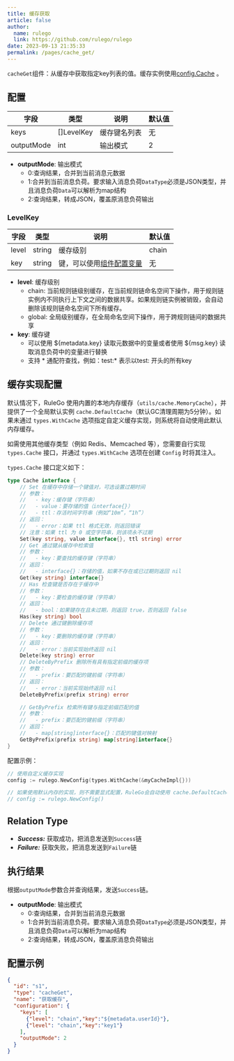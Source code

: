 ```yaml
---
title: 缓存获取
article: false
author:
  name: rulego
  link: https://github.com/rulego/rulego
date: 2023-09-13 21:35:33
permalink: /pages/cache_get/
---
```


`cacheGet`组件：从缓存中获取指定key列表的值。缓存实例使用[config.Cache](/pages/d59341/#cache) 。

## 配置

| 字段         | 类型         | 说明     | 默认值 |
|------------|------------|--------|-----|
| keys       | []LevelKey | 缓存键名列表 | 无   |
| outputMode | int        | 输出模式   | 2   |

- **outputMode**: 输出模式
    - 0:查询结果，合并到当前消息元数据
    - 1:合并到当前消息负荷。要求输入消息负荷`DataType`必须是JSON类型，并且消息负荷`Data`可以解析为map结构
    - 2:查询结果，转成JSON，覆盖原消息负荷输出

### LevelKey
| 字段    | 类型     | 说明                                                                | 默认值   |
|-------|--------|-------------------------------------------------------------------|-------|
| level | string | 缓存级别                                                              | chain |
| key   | string | 键，可以使用[组件配置变量](/pages/baa05c/)                                    | 无     |

- **level**: 缓存级别
  - chain: 当前规则链级别缓存，在当前规则链命名空间下操作，用于规则链实例内不同执行上下文之间的数据共享。如果规则链实例被销毁，会自动删除该规则链命名空间下所有缓存。
  - global: 全局级别缓存，在全局命名空间下操作，用于跨规则链间的数据共享
- **key**: 缓存键
  - 可以使用 ${metadata.key} 读取元数据中的变量或者使用 ${msg.key} 读取消息负荷中的变量进行替换
  - 支持 * 通配符查找，例如：test:* 表示以test: 开头的所有key
  
## 缓存实现配置

默认情况下，RuleGo 使用内置的本地内存缓存（`utils/cache.MemoryCache`），并提供了一个全局默认实例 `cache.DefaultCache`（默认GC清理周期为5分钟）。如果未通过 `types.WithCache` 选项指定自定义缓存实现，则系统将自动使用此默认内存缓存。

如需使用其他缓存类型（例如 Redis、Memcached 等），您需要自行实现 `types.Cache` 接口，并通过 `types.WithCache` 选项在创建 `Config` 时将其注入。

`types.Cache` 接口定义如下：

```go
type Cache interface {  
	// Set 在缓存中存储一个键值对，可选设置过期时间  
	// 参数：  
	//   - key：缓存键（字符串）  
	//   - value：要存储的值（interface{}）  
	//   - ttl：存活时间字符串（例如“10m”，“1h”）  
	// 返回：  
	//   - error：如果 ttl 格式无效，则返回错误  
	// 注意：如果 ttl 为 0 或空字符串，则该项永不过期  
	Set(key string, value interface{}, ttl string) error  
	// Get 通过键从缓存中检索值  
	// 参数：  
	//   - key：要查找的缓存键（字符串）  
	// 返回：  
	//   - interface{}：存储的值，如果不存在或已过期则返回 nil  
	Get(key string) interface{}  
	// Has 检查键是否存在于缓存中  
	// 参数：  
	//   - key：要检查的缓存键（字符串）  
	// 返回：  
	//   - bool：如果键存在且未过期，则返回 true，否则返回 false  
	Has(key string) bool  
	// Delete 通过键删除缓存项  
	// 参数：  
	//   - key：要删除的缓存键（字符串）  
	// 返回：  
	//   - error：当前实现始终返回 nil  
	Delete(key string) error  
	// DeleteByPrefix 删除所有具有指定前缀的缓存项  
	// 参数：  
	//   - prefix：要匹配的键前缀（字符串）  
	// 返回：  
	//   - error：当前实现始终返回 nil  
	DeleteByPrefix(prefix string) error  

	// GetByPrefix 检索所有键与指定前缀匹配的值  
	// 参数：  
	//   - prefix：要匹配的键前缀（字符串）  
	// 返回：  
	//   - map[string]interface{}：匹配的键值对映射  
	GetByPrefix(prefix string) map[string]interface{}  
}
```

配置示例：

```go
// 使用自定义缓存实现
config := rulego.NewConfig(types.WithCache(&myCacheImpl{}))

// 如果使用默认内存的实现，则不需要显式配置，RuleGo会自动使用 cache.DefaultCache
// config := rulego.NewConfig()
```


## Relation Type

- ***Success:*** 获取成功，把消息发送到`Success`链
- ***Failure:*** 获取失败，把消息发送到`Failure`链

## 执行结果
根据`outputMode`参数合并查询结果，发送`Success`链。
- **outputMode**: 输出模式
  - 0:查询结果，合并到当前消息元数据
  - 1:合并到当前消息负荷。要求输入消息负荷`DataType`必须是JSON类型，并且消息负荷`Data`可以解析为map结构
  - 2:查询结果，转成JSON，覆盖原消息负荷输出

## 配置示例

```json
{
  "id": "s1",
  "type": "cacheGet",
  "name": "获取缓存",
  "configuration": {
    "keys": [
      {"level": "chain","key":"${metadata.userId}"},
      {"level": "chain","key":"key1"}
    ],
    "outputMode": 2
  }
}
```